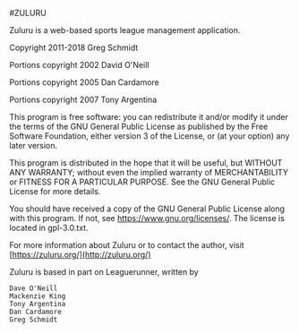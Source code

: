 #ZULURU

Zuluru is a web-based sports league management application.

Copyright 2011-2018 Greg Schmidt

Portions copyright 2002 David O'Neill

Portions copyright 2005 Dan Cardamore

Portions copyright 2007 Tony Argentina

This program is free software: you can redistribute it and/or modify
it under the terms of the GNU General Public License as published by
the Free Software Foundation, either version 3 of the License, or
(at your option) any later version.

This program is distributed in the hope that it will be useful,
but WITHOUT ANY WARRANTY; without even the implied warranty of
MERCHANTABILITY or FITNESS FOR A PARTICULAR PURPOSE.  See the
GNU General Public License for more details.

You should have received a copy of the GNU General Public License
along with this program.  If not, see <https://www.gnu.org/licenses/>.
The license is located in gpl-3.0.txt.

For more information about Zuluru or to contact the author, visit
[https://zuluru.org/](http://zuluru.org/)

Zuluru is based in part on Leaguerunner, written by

	Dave O'Neill
	Mackenzie King
	Tony Argentina
	Dan Cardamore
	Greg Schmidt

